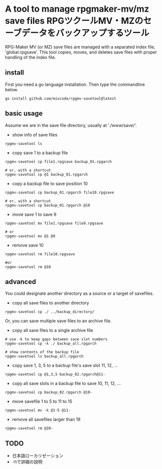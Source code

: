 
# A tool to manage rpgmaker-mv/mz save files  RPGツクールMV・MZのセーブデータをバックアップするツール

RPG-Maker MV (or MZ) save files are managed with a separated index file, 'global.rpgsave'.
This tool copies, moves, and deletes save files with proper handling of the index file.

## install
First you need a go language installation. Then type the commandline below.
```
go install github.com/mixcode/rpgmv-savetool@latest
```

## basic usage

Assume we are in the save file directory, usually at './www/save/'.

* show info of save files
```
rpgmv-savetool ls
```


* copy save 1 to a backup file
```
rpgmv-savetool cp file1.rpgsave backup_01.rpgarch

# or, with a shortcut
rpgmv-savetool cp @1 backup_01.rpgarch
```

* copy a backup file to save position 10
```
rpgmv-savetool cp backup_01.rpgarch file10.rpgsave

# or, with a shortcut
rpgmv-savetool cp backup_01.rpgarch @10
```

* move save 1 to save 9
```
rpgmv-savetool mv file1.rpgsave file9.rpgsave

# or
rpgmv-savetool mv @1 @9
```

* remove save 10
```
rpgmv-savetool rm file10.rpgsave

#or
rpgmv-savetool rm @10
```

## advanced

You could designate another directory as a source or a target of savefiles.
* copy all save files to another directory
```
rpgmv-savetool cp ./ ../backup_directory/

```
Or, you can save multiple save files to an archive file.
* copy all save files to a single archive file
```
# use -k to keep gaps between save slot numbers
rpgmv-savetool cp -k ./ backup_all.rpgarch

# show contents of the backup file
rpgmv-savetool ls backup_all.rpgarch
```

* copy save 1, 3, 5 to a backup file's save slot 11, 12, ...
```
rpgmv-savetool cp @1,3,5 backup_02.rpgarch@11-
```

* copy all save slots in a backup file to save 10, 11, 12, ...
```
rpgmv-savetool cp backup_02.rpgarch @10-
```

* move savefile 1 to 5 to 11 to 15
```
rpgmv-savetool mv -k @1-5 @11-
```

* remove all savefiles larger than 19
```
rpgmv-savetool rm @20-
```

## TODO
* 日本語ローカリゼーション
* -hで詳細の説明
